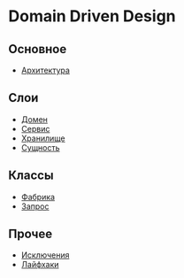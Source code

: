 Domain Driven Design
=============================

## Основное

* [Архитектура](architecture.md)

## Слои

* [Домен](domain.md)
* [Сервис](service.md)
* [Хранилище](repository.md)
* [Сущность](entity.md)

## Классы

* [Фабрика](factory.md)
* [Запрос](query.md)

## Прочее

* [Исключения](exception.md)
* [Лайфхаки](lifehacks.md)
